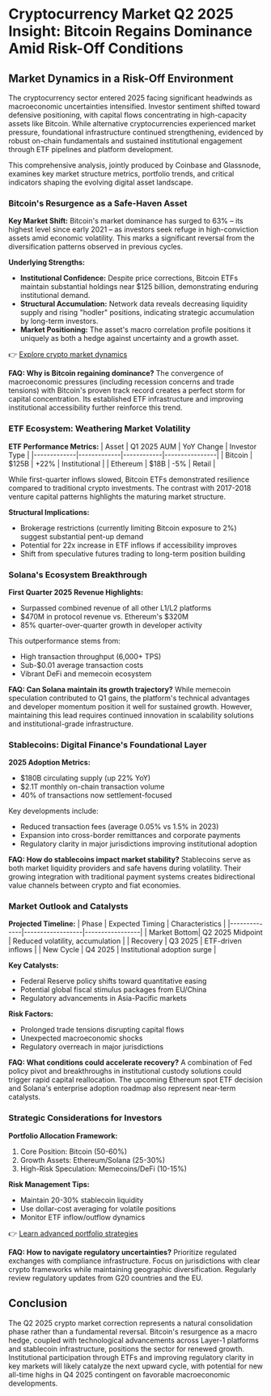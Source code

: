 # Cryptocurrency Market Q2 2025 Insight: Bitcoin Regains Dominance Amid Risk-Off Conditions

## Market Dynamics in a Risk-Off Environment

The cryptocurrency sector entered 2025 facing significant headwinds as macroeconomic uncertainties intensified. Investor sentiment shifted toward defensive positioning, with capital flows concentrating in high-capacity assets like Bitcoin. While alternative cryptocurrencies experienced market pressure, foundational infrastructure continued strengthening, evidenced by robust on-chain fundamentals and sustained institutional engagement through ETF pipelines and platform development.

This comprehensive analysis, jointly produced by Coinbase and Glassnode, examines key market structure metrics, portfolio trends, and critical indicators shaping the evolving digital asset landscape.

### Bitcoin's Resurgence as a Safe-Haven Asset

**Key Market Shift:**
Bitcoin's market dominance has surged to 63% – its highest level since early 2021 – as investors seek refuge in high-conviction assets amid economic volatility. This marks a significant reversal from the diversification patterns observed in previous cycles.

**Underlying Strengths:**
- **Institutional Confidence:** Despite price corrections, Bitcoin ETFs maintain substantial holdings near $125 billion, demonstrating enduring institutional demand.
- **Structural Accumulation:** Network data reveals decreasing liquidity supply and rising "hodler" positions, indicating strategic accumulation by long-term investors.
- **Market Positioning:** The asset's macro correlation profile positions it uniquely as both a hedge against uncertainty and a growth asset.

👉 [Explore crypto market dynamics](https://bit.ly/okx-bonus)

**FAQ: Why is Bitcoin regaining dominance?**
The convergence of macroeconomic pressures (including recession concerns and trade tensions) with Bitcoin's proven track record creates a perfect storm for capital concentration. Its established ETF infrastructure and improving institutional accessibility further reinforce this trend.

### ETF Ecosystem: Weathering Market Volatility

**ETF Performance Metrics:**
| Asset       | Q1 2025 AUM | YoY Change | Investor Type |
|-------------|-------------|------------|----------------|
| Bitcoin     | $125B       | +22%       | Institutional  |
| Ethereum    | $18B        | -5%        | Retail         |

While first-quarter inflows slowed, Bitcoin ETFs demonstrated resilience compared to traditional crypto investments. The contrast with 2017-2018 venture capital patterns highlights the maturing market structure.

**Structural Implications:**
- Brokerage restrictions (currently limiting Bitcoin exposure to 2%) suggest substantial pent-up demand
- Potential for 22x increase in ETF inflows if accessibility improves
- Shift from speculative futures trading to long-term position building

### Solana's Ecosystem Breakthrough

**First Quarter 2025 Revenue Highlights:**
- Surpassed combined revenue of all other L1/L2 platforms
- $470M in protocol revenue vs. Ethereum's $320M
- 85% quarter-over-quarter growth in developer activity

This outperformance stems from:
- High transaction throughput (6,000+ TPS)
- Sub-$0.01 average transaction costs
- Vibrant DeFi and memecoin ecosystem

**FAQ: Can Solana maintain its growth trajectory?**
While memecoin speculation contributed to Q1 gains, the platform's technical advantages and developer momentum position it well for sustained growth. However, maintaining this lead requires continued innovation in scalability solutions and institutional-grade infrastructure.

### Stablecoins: Digital Finance's Foundational Layer

**2025 Adoption Metrics:**
- $180B circulating supply (up 22% YoY)
- $2.1T monthly on-chain transaction volume
- 40% of transactions now settlement-focused

Key developments include:
- Reduced transaction fees (average 0.05% vs 1.5% in 2023)
- Expansion into cross-border remittances and corporate payments
- Regulatory clarity in major jurisdictions improving institutional adoption

**FAQ: How do stablecoins impact market stability?**
Stablecoins serve as both market liquidity providers and safe havens during volatility. Their growing integration with traditional payment systems creates bidirectional value channels between crypto and fiat economies.

### Market Outlook and Catalysts

**Projected Timeline:**
| Phase        | Expected Timing | Characteristics |
|--------------|------------------|-----------------|
| Market Bottom| Q2 2025 Midpoint | Reduced volatility, accumulation |
| Recovery     | Q3 2025          | ETF-driven inflows |
| New Cycle    | Q4 2025          | Institutional adoption surge |

**Key Catalysts:**
- Federal Reserve policy shifts toward quantitative easing
- Potential global fiscal stimulus packages from EU/China
- Regulatory advancements in Asia-Pacific markets

**Risk Factors:**
- Prolonged trade tensions disrupting capital flows
- Unexpected macroeconomic shocks
- Regulatory overreach in major jurisdictions

**FAQ: What conditions could accelerate recovery?**
A combination of Fed policy pivot and breakthroughs in institutional custody solutions could trigger rapid capital reallocation. The upcoming Ethereum spot ETF decision and Solana's enterprise adoption roadmap also represent near-term catalysts.

### Strategic Considerations for Investors

**Portfolio Allocation Framework:**
1. Core Position: Bitcoin (50-60%)
2. Growth Assets: Ethereum/Solana (25-30%)
3. High-Risk Speculation: Memecoins/DeFi (10-15%)

**Risk Management Tips:**
- Maintain 20-30% stablecoin liquidity
- Use dollar-cost averaging for volatile positions
- Monitor ETF inflow/outflow dynamics

👉 [Learn advanced portfolio strategies](https://bit.ly/okx-bonus)

**FAQ: How to navigate regulatory uncertainties?**
Prioritize regulated exchanges with compliance infrastructure. Focus on jurisdictions with clear crypto frameworks while maintaining geographic diversification. Regularly review regulatory updates from G20 countries and the EU.

## Conclusion

The Q2 2025 crypto market correction represents a natural consolidation phase rather than a fundamental reversal. Bitcoin's resurgence as a macro hedge, coupled with technological advancements across Layer-1 platforms and stablecoin infrastructure, positions the sector for renewed growth. Institutional participation through ETFs and improving regulatory clarity in key markets will likely catalyze the next upward cycle, with potential for new all-time highs in Q4 2025 contingent on favorable macroeconomic developments.